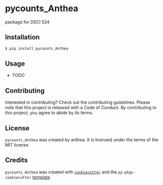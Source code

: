 # pycounts_Anthea

package for DSCI 524

## Installation

```bash
$ pip install pycounts_Anthea
```

## Usage

- TODO

## Contributing

Interested in contributing? Check out the contributing guidelines. Please note that this project is released with a Code of Conduct. By contributing to this project, you agree to abide by its terms.

## License

`pycounts_Anthea` was created by anthea. It is licensed under the terms of the MIT license.

## Credits

`pycounts_Anthea` was created with [`cookiecutter`](https://cookiecutter.readthedocs.io/en/latest/) and the `py-pkgs-cookiecutter` [template](https://github.com/py-pkgs/py-pkgs-cookiecutter).
